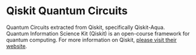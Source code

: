 # Qiskit Quantum Circuits
Quantum Circuits extracted from Qiskit, specifically Qiskit-Aqua.  
Quantum Information Science Kit (Qiskit) is an open-course framework for quantum computing. 
For more information on Qiskit, [please visit their website](https://qiskit.org/).


